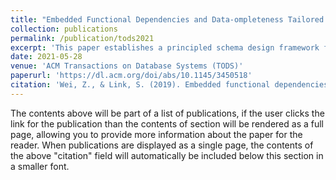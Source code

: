 ```yaml
---
title: "Embedded Functional Dependencies and Data-ompleteness Tailored Database Design"
collection: publications
permalink: /publication/tods2021
excerpt: 'This paper establishes a principled schema design framework for data with missing values. The framework is based on the new notion of an embedded functional dependency, which is independent of the interpretation of missing values, able to express completeness and integrity requirements on application data, and capable of capturing redundant data value occurrences that may cause problems with processing data that meets the requirements. '
date: 2021-05-28
venue: 'ACM Transactions on Database Systems (TODS)'
paperurl: 'https://dl.acm.org/doi/abs/10.1145/3450518'
citation: 'Wei, Z., & Link, S. (2019). Embedded functional dependencies and data-completeness tailored database design.'
---
```


The contents above will be part of a list of publications, if the user clicks the link for the publication than the contents of section will be rendered as a full page, allowing you to provide more information about the paper for the reader. When publications are displayed as a single page, the contents of the above "citation" field will automatically be included below this section in a smaller font.
